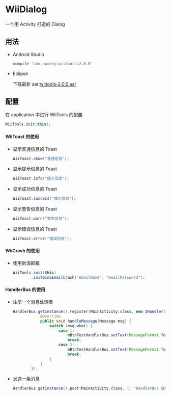 # WiiDialog

一个用 Activity 打造的 Dialog

## 用法

* Android Studio

    ```groovy
    compile 'com.huxley:wiitools:2.0.0'
    ```

* Eclipse
	
	下载最新 aar:[wiitools-2.0.0.aar](https://dl.bintray.com/huangweiyi/maven/com/huxley/wiitools/2.0.0/wiitools-2.0.0.aar)
	
## 配置

在 application 中进行 WiiTools 的配置

```java
WiiTools.init(this);
```

#### WiiToast 的使用

* 显示普通信息的 Toast

    ```java
    WiiToast.show("普通信息");
    ```
    
* 显示提示信息的 Toast

    ```java
    WiiToast.info("提示信息");
    ```
        
* 显示成功信息的 Toast

    ```java
    WiiToast.success("成功信息");
    ```
            
* 显示警告信息的 Toast

    ```java
    WiiToast.warn("警告信息");
    ```
            
* 显示错误信息的 Toast

    ```java
    WiiToast.error("错误信息");
    ```
    
#### WiiCrash 的使用

* 使用新浪邮箱

    ```java
    WiiTools.init(this)
            .initSinaEmailCrash("emailName", "emailPassword");
    ```

#### HandlerBus 的使用

* 注册一个消息处理者

    ```java
    HandlerBus.getInstance().register(MainActivity.class, new IHandler() {
                @Override
                public void handleMessage(Message msg) {
                    switch (msg.what) {
                        case 1:
                            mBtnTestHandlerBus.setText(MessageFormat.format("{0}{1}", msg.obj, msg.what));
                            break;
                        case 2:
                            mBtnTestHandlerBus.setText(MessageFormat.format("{0}{1}", msg.obj, msg.what));
                            break;
                    }
                }
            });
    ```
    
* 发送一条消息

    ```java
    HandlerBus.getInstance().post(MainActivity.class, 1, "HandlerBus 成功了");
    ```
